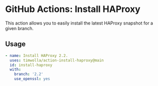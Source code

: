 # GitHub Actions: Install HAProxy

This action allows you to easily install the latest HAProxy snapshot for
a given branch.

## Usage

```yaml
- name: Install HAProxy 2.2.
  uses: timwolla/action-install-haproxy@main
  id: install-haproxy
  with:
    branch: '2.2'
    use_openssl: yes
```

